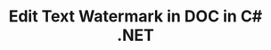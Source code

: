 ---
############################# Static ############################
layout: "autogen"
draft: false
path: "watermark/net/edit/text/doc/"
otherformats: PDF WORD EXCEL IMAGE VISIO DOT DOCX DOCM DOTX DOTM RTF TXT XLSX XLSM XLTM XLT XLTX XLS XLSB XLAM SXC PPTX PPTM PPSX PPSM POTM POT POTX PPT PPS ODT BMP GIF JPEG JP2 PNG TIFF WEBP VSD VDX VSDX VSTX VSX VSSX VSDM VSSM VSTM VTX VDW VSS VST

############################# Head ############################
head_title: "Edit Text Watermark in DOC in C#, ASP.NET, VB.NET"
head_description: ".NET library to edit a found text watermark in a DOC file in C#, ASP.NET, VB.NET & .NET Core applications using GroupDocs.Watermark APIs for .NET."

############################# Header ############################
title: "Edit Text Watermark in DOC in C# .NET"
description: "Find & modify a found text watermark in a DOC document with formatting within C#, ASP.NET, VB.NET & .NET Core applications. Manage the watermark size, font type, rotation angle and position of the watermark on the document pages, as you may need."

############################# SubMenu ############################
submenu:
    enable: true

############################# About ############################
about:
    enable: true
    title: "GroupDocs.Watermark for .NET API"
    content: |
        GroupDocs.Watermark for .NET is a complete watermarks management solution for .NET applications. Developers can quickly perform watermarks manipulation operations like; add, edit, search and delete different types of watermarks from within documents of all popular file formats. It supports working with text and image watermarks in a variety of documents including PDF, Microsoft Word, Excel, PowerPoint, Visio, Email and image formats.
        
        GroupDocs.Watermark APIs are well supported on all major operating systems and platforms including .NET Framework, .NET Standard, .NET Core, Mono and Xamarin.

############################# Steps ############################
steps:
    enable: true
    title_left: "Edit Text Watermark in DOC File in .NET"
    content_left: |
        [GroupDocs.Watermark](https://products.groupdocs.com/watermark/net/) makes it easy for .NET developers to edit text watermarks in their applications by implementing a few easy steps.

        *   Instantiate **Watermarker** with input DOC document.
        *   Initialize **TextSearchCriteria** to to find the text watermarks.
        *   Edit text of the found watermarks
        *   Edit and set watermark properties (font style, color etc).
        *   Save the newly watermarked document.
        
    title_right: "System Requirements"
    content_right: |
        Before executing the code example below, please make sure that you have the following prerequisites installled on your system.

        *   Operating Systems: Microsoft Windows, Linux, MacOS
        *   Development Environments: Visual Studio, Xamarin, MonoDevelop
        *   Frameworks: .NET Framework, .NET Standard, .NET Core, Mono
        *   Download the latest version of GroupDocs.Watermark for .NET from [Nuget](https://www.nuget.org/packages/GroupDocs.Watermark)
        
    code: |
        ```cs
        // Find & replace text watermark with formatting in a DOC in C#, ASP.NET, VB.NET & .NET Core applications
        // Instantiate Watermarker with input DOC document
        using (Watermarker watermarker = new Watermarker(input.doc))
          {
            // Initialize the TextSearchCriteria to to find the text watermarks
            TextSearchCriteria searchCriteria = new TextSearchCriteria("test", false);
            PossibleWatermarkCollection watermarks = watermarker.Search(searchCriteria);
            foreach (PossibleWatermark watermark in watermarks)
                {
                    try
                        {
                            // Edit text and set watermark properties
                            watermark.FormattedTextFragments.Clear();
                            watermark.FormattedTextFragments.Add("passed", new Font("Calibri", 19, FontStyle.Bold), Color.Red, Color.Aqua);
                        }
                    catch (Exception e)
                    {
                        // Found entity may not support text editing
                        // Passed arguments can have inappropriate value
                        // Process such cases here
                    }
                }
            
            // Save the watermarked document
            watermarker.Save(output.doc);
          }
        ```        

demos:
    enable: true
        

about_formats:
    enable: true


more_formats:
    enable: true


back_to_top:
    enable: true
---